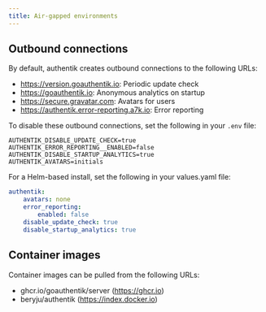 ```yaml
---
title: Air-gapped environments
---
```


## Outbound connections

By default, authentik creates outbound connections to the following URLs:

-   https://version.goauthentik.io: Periodic update check
-   https://goauthentik.io: Anonymous analytics on startup
-   https://secure.gravatar.com: Avatars for users
-   https://authentik.error-reporting.a7k.io: Error reporting

To disable these outbound connections, set the following in your `.env` file:

```
AUTHENTIK_DISABLE_UPDATE_CHECK=true
AUTHENTIK_ERROR_REPORTING__ENABLED=false
AUTHENTIK_DISABLE_STARTUP_ANALYTICS=true
AUTHENTIK_AVATARS=initials
```

For a Helm-based install, set the following in your values.yaml file:

```yaml
authentik:
    avatars: none
    error_reporting:
        enabled: false
    disable_update_check: true
    disable_startup_analytics: true
```

## Container images

Container images can be pulled from the following URLs:

-   ghcr.io/goauthentik/server (https://ghcr.io)
-   beryju/authentik (https://index.docker.io)
